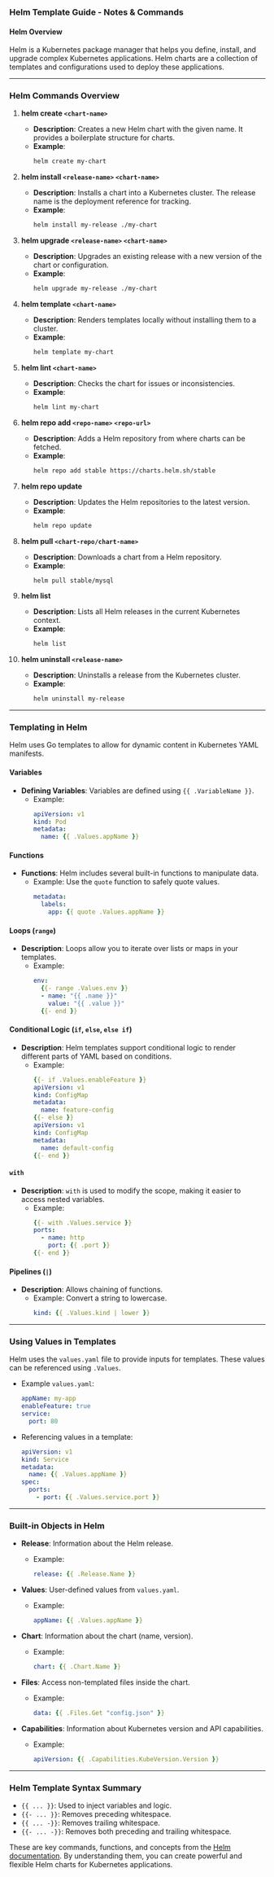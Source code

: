 ### Helm Template Guide - Notes & Commands

#### Helm Overview
Helm is a Kubernetes package manager that helps you define, install, and upgrade complex Kubernetes applications. Helm charts are a collection of templates and configurations used to deploy these applications.

---

### Helm Commands Overview

1. **helm create `<chart-name>`**
   - **Description**: Creates a new Helm chart with the given name. It provides a boilerplate structure for charts.
   - **Example**: 
     ```bash
     helm create my-chart
     ```

2. **helm install `<release-name>` `<chart-name>`**
   - **Description**: Installs a chart into a Kubernetes cluster. The release name is the deployment reference for tracking.
   - **Example**:
     ```bash
     helm install my-release ./my-chart
     ```

3. **helm upgrade `<release-name>` `<chart-name>`**
   - **Description**: Upgrades an existing release with a new version of the chart or configuration.
   - **Example**:
     ```bash
     helm upgrade my-release ./my-chart
     ```

4. **helm template `<chart-name>`**
   - **Description**: Renders templates locally without installing them to a cluster.
   - **Example**:
     ```bash
     helm template my-chart
     ```

5. **helm lint `<chart-name>`**
   - **Description**: Checks the chart for issues or inconsistencies.
   - **Example**:
     ```bash
     helm lint my-chart
     ```

6. **helm repo add `<repo-name>` `<repo-url>`**
   - **Description**: Adds a Helm repository from where charts can be fetched.
   - **Example**:
     ```bash
     helm repo add stable https://charts.helm.sh/stable
     ```

7. **helm repo update**
   - **Description**: Updates the Helm repositories to the latest version.
   - **Example**:
     ```bash
     helm repo update
     ```

8. **helm pull `<chart-repo/chart-name>`**
   - **Description**: Downloads a chart from a Helm repository.
   - **Example**:
     ```bash
     helm pull stable/mysql
     ```

9. **helm list**
   - **Description**: Lists all Helm releases in the current Kubernetes context.
   - **Example**:
     ```bash
     helm list
     ```

10. **helm uninstall `<release-name>`**
    - **Description**: Uninstalls a release from the Kubernetes cluster.
    - **Example**:
      ```bash
      helm uninstall my-release
      ```

---

### Templating in Helm

Helm uses Go templates to allow for dynamic content in Kubernetes YAML manifests.

#### Variables
- **Defining Variables**: Variables are defined using `{{ .VariableName }}`.
  - Example:
    ```yaml
    apiVersion: v1
    kind: Pod
    metadata:
      name: {{ .Values.appName }}
    ```

#### Functions
- **Functions**: Helm includes several built-in functions to manipulate data.
  - Example: Use the `quote` function to safely quote values.
    ```yaml
    metadata:
      labels:
        app: {{ quote .Values.appName }}
    ```

#### Loops (`range`)
- **Description**: Loops allow you to iterate over lists or maps in your templates.
  - Example:
    ```yaml
    env:
      {{- range .Values.env }}
      - name: "{{ .name }}"
        value: "{{ .value }}"
      {{- end }}
    ```

#### Conditional Logic (`if`, `else`, `else if`)
- **Description**: Helm templates support conditional logic to render different parts of YAML based on conditions.
  - Example:
    ```yaml
    {{- if .Values.enableFeature }}
    apiVersion: v1
    kind: ConfigMap
    metadata:
      name: feature-config
    {{- else }}
    apiVersion: v1
    kind: ConfigMap
    metadata:
      name: default-config
    {{- end }}
    ```

#### `with`
- **Description**: `with` is used to modify the scope, making it easier to access nested variables.
  - Example:
    ```yaml
    {{- with .Values.service }}
    ports:
      - name: http
        port: {{ .port }}
    {{- end }}
    ```

#### Pipelines (`|`)
- **Description**: Allows chaining of functions.
  - Example: Convert a string to lowercase.
    ```yaml
    kind: {{ .Values.kind | lower }}
    ```

---

### Using Values in Templates

Helm uses the `values.yaml` file to provide inputs for templates. These values can be referenced using `.Values`.

- Example `values.yaml`:
  ```yaml
  appName: my-app
  enableFeature: true
  service:
    port: 80
  ```

- Referencing values in a template:
  ```yaml
  apiVersion: v1
  kind: Service
  metadata:
    name: {{ .Values.appName }}
  spec:
    ports:
      - port: {{ .Values.service.port }}
  ```

---

### Built-in Objects in Helm

- **Release**: Information about the Helm release.
  - Example:
    ```yaml
    release: {{ .Release.Name }}
    ```

- **Values**: User-defined values from `values.yaml`.
  - Example:
    ```yaml
    appName: {{ .Values.appName }}
    ```

- **Chart**: Information about the chart (name, version).
  - Example:
    ```yaml
    chart: {{ .Chart.Name }}
    ```

- **Files**: Access non-templated files inside the chart.
  - Example:
    ```yaml
    data: {{ .Files.Get "config.json" }}
    ```

- **Capabilities**: Information about Kubernetes version and API capabilities.
  - Example:
    ```yaml
    apiVersion: {{ .Capabilities.KubeVersion.Version }}
    ```

---

### Helm Template Syntax Summary

- `{{ ... }}`: Used to inject variables and logic.
- `{{- ... }}`: Removes preceding whitespace.
- `{{ ... -}}`: Removes trailing whitespace.
- `{{- ... -}}`: Removes both preceding and trailing whitespace.

These are key commands, functions, and concepts from the [Helm documentation](https://helm.sh/docs/chart_template_guide/getting_started/). By understanding them, you can create powerful and flexible Helm charts for Kubernetes applications.